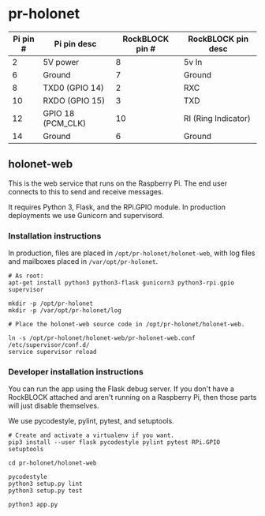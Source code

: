 # pr-holonet

| Pi pin # | Pi pin desc        | RockBLOCK pin # | RockBLOCK pin desc  |
|----------|--------------------|-----------------|---------------------|
| 2        | 5V power           | 8               | 5v In               |
| 6        | Ground             | 7               | Ground              |
| 8        | TXD0 (GPIO 14)     | 2               | RXC                 |
| 10       | RXDO (GPIO 15)     | 3               | TXD                 |
| 12       | GPIO 18 (PCM\_CLK) | 10              | RI (Ring Indicator) |
| 14       | Ground             | 6               | Ground              |

## holonet-web

This is the web service that runs on the Raspberry Pi.  The end user
connects to this to send and receive messages.

It requires Python 3, Flask, and the RPi.GPIO module.  In production
deployments we use Gunicorn and supervisord.

### Installation instructions

In production, files are placed in `/opt/pr-holonet/holonet-web`, with
log files and mailboxes placed in `/var/opt/pr-holonet`.

```
# As root:
apt-get install python3 python3-flask gunicorn3 python3-rpi.gpio supervisor

mkdir -p /opt/pr-holonet
mkdir -p /var/opt/pr-holonet/log

# Place the holonet-web source code in /opt/pr-holonet/holonet-web.

ln -s /opt/pr-holonet/holonet-web/pr-holonet-web.conf /etc/supervisor/conf.d/
service supervisor reload
```

### Developer installation instructions

You can run the app using the Flask debug server.  If you don't have
a RockBLOCK attached and aren't running on a Raspberry Pi, then those
parts will just disable themselves.

We use pycodestyle, pylint, pytest, and setuptools.

```
# Create and activate a virtualenv if you want.
pip3 install --user flask pycodestyle pylint pytest RPi.GPIO setuptools

cd pr-holonet/holonet-web

pycodestyle
python3 setup.py lint
python3 setup.py test

python3 app.py
```
